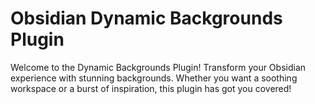 # Obsidian Dynamic Backgrounds Plugin

Welcome to the Dynamic Backgrounds Plugin! Transform your Obsidian experience with stunning backgrounds. Whether you want a soothing workspace or a burst of inspiration, this plugin has got you covered!
